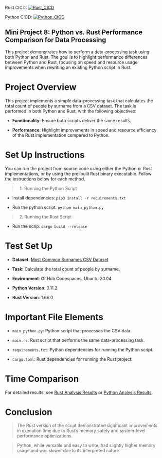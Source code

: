 Rust CICD: [![Rust_CICD](https://github.com/nogibjj/Nzarama_Kouadio_DE_Mini_Project8_test1/actions/workflows/rust.yml/badge.svg)](https://github.com/nogibjj/Nzarama_Kouadio_DE_Mini_Project8_test1/actions/workflows/rust.yml)

Python CICD: [![Python_CICD](https://github.com/nogibjj/Nzarama_Kouadio_DE_Mini_Project8_test1/actions/workflows/python.yml/badge.svg)](https://github.com/nogibjj/Nzarama_Kouadio_DE_Mini_Project8_test1/actions/workflows/python.yml)

## Mini Project 8: Python vs. Rust Performance Comparison for Data Processing

This project demonstrates how to perform a data-processing task using both Python and Rust. The goal is to highlight performance differences between Python and Rust, focusing on speed and resource usage improvements when rewriting an existing Python script in Rust.

# Project Overview
This project implements a simple data-processing task that calculates the total count of people by surname from a CSV dataset. The task is performed in both Python and Rust, with the following objectives:

- **Functionality**: Ensure both scripts deliver the same results.

- **Performance**: Highlight improvements in speed and resource efficiency of the Rust implementation compared to Python.


# Set Up Instructions

You can run the project from source code using either the Python or Rust implementations, or by using the pre-built Rust binary executable. Follow the instructions below for each method.

> 1. Running the Python Script

- Install dependencies: `pip3 install -r requirements.txt`

- Run the python script: `python main_python.py`

> 2. Running the Rust Script

- Run the scrip: `cargo build --release`


# Test Set Up

- **Dataset**: [Most Common Surnames CSV Dataset](https://github.com/fivethirtyeight/data/raw/refs/heads/master/most-common-name/surnames.csv)

- **Task**: Calculate the total count of people by surname.

- **Environment**: GitHub Codespaces, Ubuntu 20.04

- **Python Version**: 3.11.2

- **Rust Version**: 1.66.0


# Important File Elements

- `main_python.py`: Python script that processes the CSV data.

- `main.rs`: Rust script that performs the same data-processing task.

- `requirements.txt`: Python dependencies for running the Python script.

- `Cargo.toml`: Rust dependencies for running the Rust project.


# Time Comparison

For detailed results, see [Rust Analysis Results](rust_project/rust_output.md) or [Python Analysis Results](python_project/python_output.md).

# Conclusion

> The Rust version of the script demonstrated significant improvements in execution time due to Rust’s memory safety and system-level performance optimizations. 

> Python, while versatile and easy to write, had slightly higher memory usage and was slower due to its interpreted nature.




